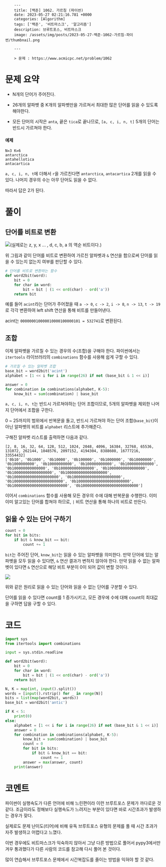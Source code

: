 

        ---
        title: [백준] 1062. 가르침 (파이썬)
        date: 2023-05-27 02:21:16.781 +0000
        categories: [Algorithm]
        tags: ['백준', '비트마스크', '알고리즘']
        description: 브루트포스, 비트마스크
        image: /assets/img/posts/2023-05-27-백준-1062-가르침-파이썬/thumbnail.png
        
        ---

        > 문제 : https://www.acmicpc.net/problem/1062

# 문제 요약

- N개의 단어가 주어진다.

- 26개의 알파벳 중 K개의 알파벳만을 가르쳐서 최대한 많은 단어를 읽을 수 있도록 해야한다.

- 모든 단어의 시작은 `anta`, 끝은 `tica`로 끝나므로, `[a, c, i, n, t]` 5개의 단어는 반드시 가르쳐야 한다.

#### 예제
```
N=3 K=6
antarctica
antahellotica
antacartica
```
`a, c, i, n, t`에 더해서 `r`을 가르친다면 `antarctica`, `antacartica` 2개를 읽을 수 있다.
나머지 경우의 수는 아무 단어도 읽을 수 없다.

따라서 답은 2가 된다.

# 풀이

## 단어를 비트로 변환

![](/assets/img/posts/2023-05-27-백준-1062-가르침-파이썬/img0.png)(실제로는 z, y, x ... , d, c, b, a 의 역순 비트이다.)

위 그림과 같이 단어를 비트로 변환하여 가르친 알파벳과 `&` 연산을 함으로써 단어를 읽을 수 있는지 없는지 여부를 판단할 수 있다.

```python
# 단어를 비트로 변환하는 함수
def word2bit(word):
    bit = 0
    for char in word:
        bit = bit | (1 << ord(char) - ord('a'))
    return bit
```

예를 들어 `acint`라는 단어가 주어졌을 때
`a -> 0`, `c -> 2`, `i -> 8`, `n -> 13`, `t -> 19`로 각각 변환하여 left shift 연산을 통해 비트를 만들어낸다.

acint는 `000000010000010000100000101 = 532741`로 변환된다.

## 조합

이제 알파벳을 가르칠 수 있는 경우의 수(조합)을 구해야 한다.
파이썬에서는 `itertools` 라이브러리의 `combinations` 함수를 사용해 쉽게 구할 수 있다.

```python
# 가르칠 수 있는 알파벳 조합
base_bit = word2bit('acint')
alphabet = [1 << i for i in range(26) if not (base_bit & 1 << i)]

answer = 0
for combination in combinations(alphabet, K-5):
    know_bit = sum(combination) | base_bit
```

`a, c, i, n, t`는 반드시 가르쳐야하는 단어 조합이므로, 5개의 알파벳을 제외한 나머지 단어에서 조합을 구한다.

0 ~ 25까지의 범위에서 반복문을 돌고, 반드시 가르쳐야 하는 단어 조합(`base_bit`)이 아닌 알파벳의 비트를 `alphabet` 리스트에 추가해준다.

구해진 알파벳 리스트를 출력하면 다음과 같다.
```
[2, 8, 16, 32, 64, 128, 512, 1024, 2048, 4096, 16384, 32768, 65536, 131072, 262144, 1048576, 2097152, 4194304, 8388608, 16777216, 33554432]
['0b10', '0b1000', '0b10000', '0b100000', '0b1000000', '0b10000000', '0b1000000000', '0b10000000000', '0b100000000000', '0b1000000000000', '0b100000000000000', '0b1000000000000000', '0b10000000000000000', '0b100000000000000000', '0b1000000000000000000', '0b100000000000000000000', '0b1000000000000000000000', '0b10000000000000000000000', '0b100000000000000000000000', '0b1000000000000000000000000', '0b10000000000000000000000000']
```

이어서 `combinations` 함수를 사용해 모든 경우의 수에 대해 반복문을 수행한다.
이미 이미 알고있는 단어를 합쳐야 하므로, `|` 비트 연산을 통해 하나의 비트로 만든다.

## 읽을 수 있는 단어 구하기

```python
count = 0
for bit in bits:
    if bit & know_bit == bit:
		count += 1
```

`bit`는 주어진 단어, `know_bit`는 읽을 수 있는 알파벳을 의미한다.
만약 단어에 있는 알파벳을 모두 읽을 수 있다면, `&` 연산 결과가 변하지 않아야 한다.
만약 읽을 수 없는 알파벳이 있다면 `&` 연산으로 해당 비트 부분이 0이 되어 값이 변할 것이다.

![](/assets/img/posts/2023-05-27-백준-1062-가르침-파이썬/img1.png)

위와 같은 원리로 읽을 수 있는 단어와 읽을 수 없는 단어를 구분할 수 있다.

단어를 읽을 수 있다면 count를 1 증가시키고, 모든 경우에 수에 대해 count의 최대값을 구하면 답을 구할 수 있다.

# 코드

```python
import sys
from itertools import combinations

input = sys.stdin.readline

def word2bit(word):
    bit = 0
    for char in word:
        bit = bit | (1 << ord(char) - ord('a'))
    return bit

N, K = map(int, input().split())
words = [input().rstrip() for _ in range(N)]
bits = list(map(word2bit, words))
base_bit = word2bit('antic')

if K < 5:
    print(0)
else:
    alphabet = [1 << i for i in range(26) if not (base_bit & 1 << i)]
    answer = 0
    for combination in combinations(alphabet, K-5):
        know_bit = sum(combination) | base_bit
        count = 0
        for bit in bits:
            if bit & know_bit == bit:
                count += 1
        answer = max(answer, count)
    print(answer)
```

# 코멘트

파이썬이 실행속도가 다른 언어에 비해 느린편이라 이런 브루트포스 문제가 까다로운 것 같다.
조금이라도 정해보다 실행속도가 느려지는 부분이 있다면 바로 시간초과가 발생하는 경우가 잦다. 

실제로도 문제 난이도(티어)에 비해 유독 브루트포스 유형의 문제를 풀 때 시간 초과가 자주 발생하고 어렵다고 느꼈다.

이번 경우에도 비트마스크가 익숙하지 않아서 그냥 다른 방법으로 풀어서 pypy3에서만 겨우 통과했다가 다른 사람의 코드를 참고해 다시 풀어 본 것이다.

많이 연습해서 브루트포스 문제에서 시간복잡도를 줄이는 방법을 익혀야 할 것 같다.

        